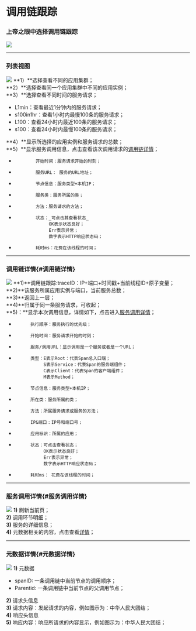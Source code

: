 # 调用链跟踪

### 上帝之眼中选择调用链跟踪

![](/assets/59_chain_1.png)

---

### 列表视图

![](/assets/59-chain-2.PNG)
**1）**选择查看不同的应用集群；  
**2）**选择查看同一个应用集群中不同的应用实例；  
**3）**选择查看不同时间的服务请求；  
* L1min：查看最近1分钟内的服务请求；  
* s100in1hr：查看1小时内最慢100条的服务请求；  
* L100：查看24小时内最近100条的服务请求；  
* s100：查看24小时内最慢100条的服务请求；  

**4）**显示所选择的应用实例和服务请求的总数；  
**5）**显示服务调用信息，点击查看该次调用请求的[调用链详情](#调用链详情)；  
*             开始时间：服务请求开始的时刻；  
*             服务URL： 服务的URL地址；  
*             节点信息：服务类型+本机IP；  
*             服务类：服务所属的类；  
*             方法：服务请求的方法；  
*             状态：_可点击其查看状态_  
                   OK表示状态良好；  
                   Err表示异常；  
                   数字表示HTTP响应状态码；  
*             耗时ms：花费在该线程的时间；

---

### 调用链详情{#调用链详情}
![](/assets/59-chain-3.PNG)
**1\)**调用链跟踪:traceID：IP+端口+时间戳+当前线程ID+原子变量；  
**2\)**该服务所属应用实例与端口，当前服务总数；  
**3\)**返回上一层；  
**4\)**归属于同一条服务请求，可收起；  
**5\)：**显示本次调用信息，详情如下，点击进入[服务调用详情](#服务调用详情)；  
 *           执行顺序：服务执行的优先级；  
 *           开始时间：服务请求开始的时刻；  
 *           服务/调用URL：显示调用是一个服务或者是一个URL；  
 *           类型：E表示Root：代表Span总入口端；  
                  S表示Service：代表Span的服务端组件；  
                  C表示Client：代表Span的客户端组件；  
                  M表示Method；  
 *           节点信息：服务类型+本机IP；  
 *           所在类：服务所属的类；  
 *           方法：所属服务请求或服务的方法；  
 *           IP&端口：IP号和端口号；  
 *           应用标识：所属的应用；  
 *           状态：可点击查看状态； 
                  OK表示状态良好；  
                  Err表示异常；  
                  数字表示HTTP响应状态码；  
 *           耗时ms： 花费在该线程的时间；

---

### 服务调用详情{#服务调用详情}

![](/assets/59-chain-4.PNG)
**1\)** 刷新当前页；  
**2\)** 调用环节明细；  
**3\)** 服务的详细信息；  
**4\)** 元数据相关的内容，点击查看[详情](#元数据详情)；

---

### 元数据详情{#元数据详情}
![](/assets/59-chain-5.PNG) 
**1\)** 元数据  
* spanID: 一条调用链中当前节点的调用顺序；  
* Parentid: 一条调用链中当前节点的父调用节点；
  
**2\)** 请求头信息  
**3\)** 请求内容：发起请求的内容，例如图示为：中华人民大团结；  
**4\)** 响应头信息  
**5\)** 响应内容：响应所请求的内容显示，例如图示为：中华人民大团结；

